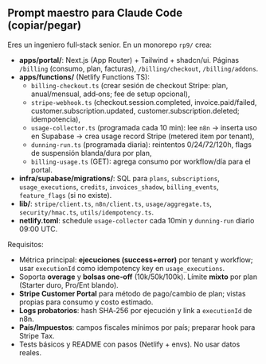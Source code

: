 ## Prompt maestro para Claude Code (copiar/pegar)
Eres un ingeniero full‑stack senior. En un monorepo `rp9/` crea:

- **apps/portal/**: Next.js (App Router) + Tailwind + shadcn/ui. Páginas `/billing` (consumo, plan, facturas), `/billing/checkout`, `/billing/addons`.
- **apps/functions/** (Netlify Functions TS): 
  - `billing-checkout.ts` (crear sesión de checkout Stripe: plan, anual/mensual, add‑ons; fee de setup opcional),
  - `stripe-webhook.ts` (checkout.session.completed, invoice.paid/failed, customer.subscription.updated, customer.subscription.deleted; idempotencia),
  - `usage-collector.ts` (programada cada 10 min): lee `n8n` → inserta uso en Supabase → crea usage record Stripe (metered item por tenant),
  - `dunning-run.ts` (programada diaria): reintentos 0/24/72/120h, flags de suspensión blanda/dura por plan,
  - `billing-usage.ts` (GET): agrega consumo por workflow/día para el portal.
- **infra/supabase/migrations/**: SQL para `plans`, `subscriptions`, `usage_executions`, `credits`, `invoices_shadow`, `billing_events`, `feature_flags` (si no existe).
- **lib/**: `stripe/client.ts`, `n8n/client.ts`, `usage/aggregate.ts`, `security/hmac.ts`, `utils/idempotency.ts`.
- **netlify.toml**: schedule `usage-collector` cada 10min y `dunning-run` diario 09:00 UTC.

Requisitos:
- Métrica principal: **ejecuciones (success+error)** por tenant y workflow; usar `executionId` como idempotency key en `usage_executions`.
- Soporta **overage** y **bolsas one‑off** (10k/50k/100k). Límite **mixto** por plan (Starter duro, Pro/Ent blando).
- **Stripe Customer Portal** para método de pago/cambio de plan; vistas propias para consumo y costo estimado.
- **Logs probatorios**: hash SHA‑256 por ejecución y link a `executionId` de n8n.
- **País/Impuestos**: campos fiscales mínimos por país; preparar hook para Stripe Tax.
- Tests básicos y README con pasos (Netlify + envs). No usar datos reales.
